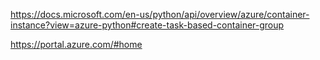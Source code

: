 https://docs.microsoft.com/en-us/python/api/overview/azure/container-instance?view=azure-python#create-task-based-container-group

https://portal.azure.com/#home